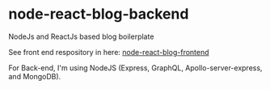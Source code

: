# node-react-blog-backend

NodeJs and ReactJs based blog boilerplate

See front end respository in here: [node-react-blog-frontend](https://github.com/pouyajabbarisani/node-react-blog-frontend)

For Back-end, I'm using NodeJS (Express, GraphQL, Apollo-server-express, and MongoDB).
